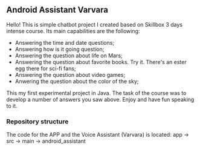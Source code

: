 ## Android Assistant Varvara
Hello! This is simple chatbot project I created based on Skillbox 3 days intense course. Its main capabilities are the following:
* Answering the time and date questions;
* Answering how is it going question;
* Answering the question about life on Mars;
* Answering the question about favorite books. Try it. There's an ester egg there for sci-fi fans;
* Answering the question about video games;
* Anwering the question about the color of the sky;

This my first experimental project in Java. The task of the course was to develop a number of answers you saw above. 
Enjoy and have fun speaking to it.

### Repository structure
The code for the APP and the Voice Assistant (Varvara) is located: app -> src -> main -> android_assistant 

